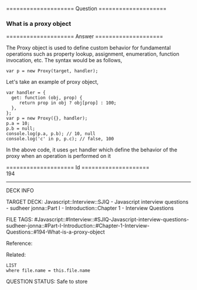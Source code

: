 ==================== Question ====================  

### What is a proxy object  

==================== Answer ====================  

The Proxy object is used to define custom behavior for fundamental operations such as property lookup, assignment, enumeration, function invocation, etc. The syntax would be as follows,

<!-- codeblock-start -->
<pre><code class="hljs language-javascript"><span class="hljs-keyword">var</span> p = <span class="hljs-keyword">new</span> <span class="hljs-title class_">Proxy</span>(target, handler);
</code></pre>
<!-- codeblock-end -->

Let's take an example of proxy object,

<!-- codeblock-start -->
<pre><code class="hljs language-javascript"><span class="hljs-keyword">var</span> handler = {
  <span class="hljs-attr">get</span>: <span class="hljs-keyword">function</span> (<span class="hljs-params">obj, prop</span>) {
     <span class="hljs-keyword">return</span> prop <span class="hljs-keyword">in</span> obj ? obj[prop] : <span class="hljs-number">100</span>;
  },
};
<span class="hljs-keyword">var</span> p = <span class="hljs-keyword">new</span> <span class="hljs-title class_">Proxy</span>({}, handler);
p.<span class="hljs-property">a</span> = <span class="hljs-number">10</span>;
p.<span class="hljs-property">b</span> = <span class="hljs-literal">null</span>;
<span class="hljs-variable language_">console</span>.<span class="hljs-title function_">log</span>(p.<span class="hljs-property">a</span>, p.<span class="hljs-property">b</span>); <span class="hljs-comment">// 10, null</span>
<span class="hljs-variable language_">console</span>.<span class="hljs-title function_">log</span>(<span class="hljs-string">'c'</span> <span class="hljs-keyword">in</span> p, p.<span class="hljs-property">c</span>); <span class="hljs-comment">// false, 100</span>
</code></pre>
<!-- codeblock-end -->

In the above code, it uses `get` handler which define the behavior of the proxy when an operation is performed on it

==================== Id ====================  
194

---

DECK INFO

TARGET DECK: Javascript::Interview::SJIQ - Javascript interview questions - sudheer jonna::Part I - Introduction::Chapter 1 - Interview Questions

FILE TAGS: #Javascript::#Interview::#SJIQ-Javascript-interview-questions-sudheer-jonna::#Part-I-Introduction::#Chapter-1-Interview-Questions::#194-What-is-a-proxy-object

Reference:

Related:

```dataview
LIST
where file.name = this.file.name
```

QUESTION STATUS: Safe to store
